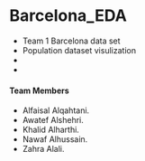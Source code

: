 # Barcelona_EDA

- Team 1 Barcelona data set 
- Population dataset visulization
-
-
#### Team Members 
- Alfaisal Alqahtani.
- Awatef Alshehri.
- Khalid Alharthi.
- Nawaf Alhussain.
- Zahra Alali.